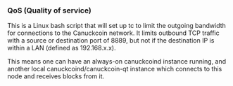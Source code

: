 ### QoS (Quality of service) ###

This is a Linux bash script that will set up tc to limit the outgoing bandwidth for connections to the Canuckcoin network. It limits outbound TCP traffic with a source or destination port of 8889, but not if the destination IP is within a LAN (defined as 192.168.x.x).

This means one can have an always-on canuckcoind instance running, and another local canuckcoind/canuckcoin-qt instance which connects to this node and receives blocks from it.
